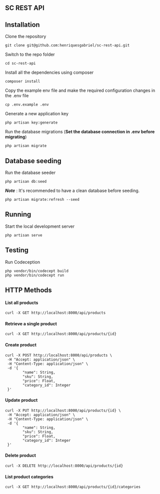 ## SC REST API

## Installation

Clone the repository

    git clone git@github.com:henriquesgabriel/sc-rest-api.git

Switch to the repo folder

    cd sc-rest-api

Install all the dependencies using composer

    composer install

Copy the example env file and make the required configuration changes in the .env file

    cp .env.example .env

Generate a new application key

    php artisan key:generate

Run the database migrations (**Set the database connection in .env before migrating**)

    php artisan migrate

## Database seeding

Run the database seeder

    php artisan db:seed

**_Note_** : It's recommended to have a clean database before seeding.

    php artisan migrate:refresh --seed

## Running

Start the local development server

    php artisan serve

## Testing

Run Codeception

    php vendor/bin/codecept build
    php vendor/bin/codecept run

## HTTP Methods

#### List all products

```console
curl -X GET http://localhost:8000/api/products
```

#### Retrieve a single product

```console
curl -X GET http://localhost:8000/api/products/{id}
```

#### Create product

```console
curl -X POST http://localhost:8000/api/products \
 -H "Accept: application/json" \
 -H "Content-Type: application/json" \
 -d '{
        "name": String,
        "sku": String,
        "price": Float,
        "category_id": Integer
 }'
```

#### Update product

```console
curl -X PUT http://localhost:8000/api/products/{id} \
 -H "Accept: application/json" \
 -H "Content-Type: application/json" \
 -d '{
        "name": String,
        "sku": String,
        "price": Float,
        "category_id": Integer
 }'
```

#### Delete product

```console
curl -X DELETE http://localhost:8000/api/products/{id}

```

#### List product categories

```console
curl -X GET http://localhost:8000/api/products/{id}/categories

```
